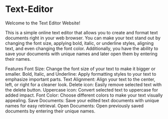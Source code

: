 # Text-Editor
Welcome to the Text Editor Website!

This is a simple online text editor that allows you to create and format text documents right in your web browser. You can make your text stand out by changing the font size, applying bold, italic, or underline styles, aligning text, and even changing the font color. Additionally, you have the ability to save your documents with unique names and later open them by entering their names.

Features
Font Size: Change the font size of your text to make it bigger or smaller.
Bold, Italic, and Underline: Apply formatting styles to your text to emphasize important parts.
Text Alignment: Align your text to the center, left, or right for a cleaner look.
Delete icon: Easily remove selected text with the delete button.
Uppercase icon: Convert selected text to uppercase for added impact.
Font Color: Choose different colors to make your text visually appealing.
Save Documents: Save your edited text documents with unique names for easy retrieval.
Open Documents: Open previously saved documents by entering their unique names.
